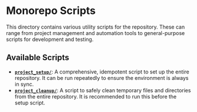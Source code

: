 # Monorepo Scripts

This directory contains various utility scripts for the repository. These can range from project management and automation tools to general-purpose scripts for development and testing.

## Available Scripts

- **[`project_setup/`](./project_setup/)**: A comprehensive, idempotent script to set up the entire repository. It can be run repeatedly to ensure the environment is always in sync.
- **[`project_cleanup/`](./project_cleanup/)**: A script to safely clean temporary files and directories from the entire repository. It is recommended to run this before the setup script.
